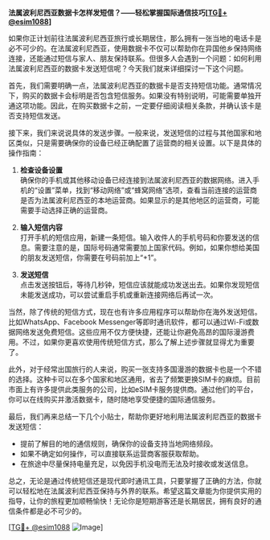 **法属波利尼西亚数据卡怎样发短信？——轻松掌握国际通信技巧[[TG💪+ @esim1088](https://t.me/s/esim1088)]**

如果你正计划前往法属波利尼西亚旅行或长期居住，那么拥有一张当地的电话卡是必不可少的。在法属波利尼西亚，使用数据卡不仅可以帮助你在异国他乡保持网络连接，还能通过短信与家人、朋友保持联系。但很多人会遇到一个问题：如何利用法属波利尼西亚的数据卡发送短信呢？今天我们就来详细探讨一下这个问题。

首先，我们需要明确一点，法属波利尼西亚的数据卡是否支持短信功能。通常情况下，购买的数据卡会标明是否包含短信服务。如果没有特别说明，可能需要单独开通这项功能。因此，在购买数据卡之前，一定要仔细阅读相关条款，并确认该卡是否支持短信发送。

接下来，我们来说说具体的发送步骤。一般来说，发送短信的过程与其他国家和地区类似，只是需要确保你的设备已经正确配置了运营商的相关设置。以下是具体的操作指南：

1. **检查设备设置**  
   确保你的手机或其他移动设备已经连接到法属波利尼西亚的数据网络。进入手机的“设置”菜单，找到“移动网络”或“蜂窝网络”选项，查看当前连接的运营商是否为法属波利尼西亚的本地运营商。如果显示的是其他地区的运营商，可能需要手动选择正确的运营商。

2. **输入短信内容**  
   打开手机的短信应用，新建一条短信。输入收件人的手机号码和你要发送的信息。需要注意的是，国际号码通常需要加上国家代码。例如，如果你想给美国的朋友发送短信，你需要在号码前加上“+1”。

3. **发送短信**  
   点击发送按钮后，等待几秒钟，短信应该就能成功发送出去。如果你发现短信未能发送成功，可以尝试重启手机或重新连接网络后再试一次。

当然，除了传统的短信方式，现在也有许多应用程序可以帮助你在海外发送短信。比如WhatsApp、Facebook Messenger等即时通讯软件，都可以通过Wi-Fi或数据网络发送免费短信。这些应用不仅方便快捷，还能让你避免高昂的国际漫游费用。不过，如果你更喜欢使用传统短信方式，那么了解上述步骤就显得尤为重要了。

此外，对于经常出国旅行的人来说，购买一张支持多国漫游的数据卡也是一个不错的选择。这种卡可以在多个国家和地区通用，省去了频繁更换SIM卡的麻烦。目前市面上有许多提供此类服务的公司，比如eSIM卡服务提供商。通过他们的平台，你可以在线购买并激活数据卡，随时随地享受便捷的国际通信服务。

最后，我们再来总结一下几个小贴士，帮助你更好地利用法属波利尼西亚的数据卡发送短信：

- 提前了解目的地的通信规则，确保你的设备支持当地网络频段。
- 如果不确定如何操作，可以直接联系运营商客服获取帮助。
- 在旅途中尽量保持电量充足，以免因手机没电而无法及时接收或发送信息。

总之，无论是通过传统短信还是现代即时通讯工具，只要掌握了正确的方法，你就可以轻松地在法属波利尼西亚保持与外界的联系。希望这篇文章能为你提供实用的指导，让你的旅程更加顺畅愉快！无论你是短期游客还是长期居民，拥有良好的通信条件都是必不可少的。

[[TG💪+ @esim1088](https://t.me/s/esim1088) ![Image](https://i.postimg.cc/4NQfJmqS/Snipaste-2025-05-13-00-14-12.png)]